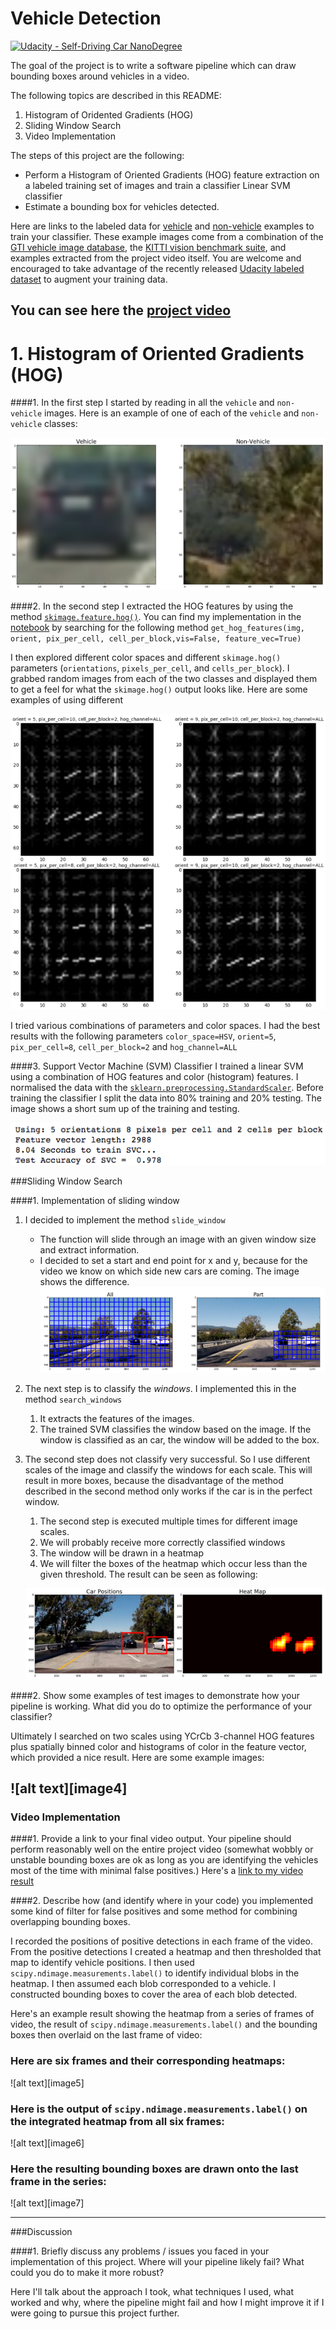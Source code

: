 # Vehicle Detection
[![Udacity - Self-Driving Car NanoDegree](https://s3.amazonaws.com/udacity-sdc/github/shield-carnd.svg)](http://www.udacity.com/drive)


The goal of the project is to write a software pipeline which can draw bounding boxes around vehicles in a video. 


The following topics are described in this README:

1. Histogram of Oridented Gradients (HOG)
2. Sliding Window Search
3. Video Implementation 

The steps of this project are the following:

* Perform a Histogram of Oriented Gradients (HOG) feature extraction on a labeled training set of images and train a classifier Linear SVM classifier
* Estimate a bounding box for vehicles detected.

Here are links to the labeled data for [vehicle](https://s3.amazonaws.com/udacity-sdc/Vehicle_Tracking/vehicles.zip) and [non-vehicle](https://s3.amazonaws.com/udacity-sdc/Vehicle_Tracking/non-vehicles.zip) examples to train your classifier.  These example images come from a combination of the [GTI vehicle image database](http://www.gti.ssr.upm.es/data/Vehicle_database.html), the [KITTI vision benchmark suite](http://www.cvlibs.net/datasets/kitti/), and examples extracted from the project video itself.   You are welcome and encouraged to take advantage of the recently released [Udacity labeled dataset](https://github.com/udacity/self-driving-car/tree/master/annotations) to augment your training data.  

You can see here the [project video](https://youtu.be/9jJKFtFYVJI)
---


# 1. Histogram of Oriented Gradients (HOG)

####1. In the first step I started by reading in all the `vehicle` and `non-vehicle` images.  Here is an example of one of each of the `vehicle` and `non-vehicle` classes:

![Vehicle and Non-Vehicle](report/1_vehicle_no_vehicle.png)


####2. In the second step I extracted the HOG features by using the method [`skimage.feature.hog()`](http://scikit-image.org/docs/dev/api/skimage.feature.html#skimage.feature.hog). You can find my implementation in the [notebook](P5-vehicle-detection.ipynb) by searching for the following method `get_hog_features(img, orient, pix_per_cell, cell_per_block,vis=False, feature_vec=True)`


I then explored different color spaces and different `skimage.hog()` parameters (`orientations`, `pixels_per_cell`, and `cells_per_block`).  I grabbed random images from each of the two classes and displayed them to get a feel for what the `skimage.hog()` output looks like. Here are some examples of using different 

![Vehicle and Non-Vehicle](report/2_different_hog.png)


I tried various combinations of parameters and color spaces. I had the best results with the following parameters `color_space=HSV`,
`orient=5`, `pix_per_cell=8`, `cell_per_block=2` and `hog_channel=ALL`

####3. Support Vector Machine (SVM) Classifier
I trained a linear SVM using a combination of HOG features and color (histogram) features. I normalised the data with the [`sklearn.preprocessing.StandardScaler`](http://scikit-learn.org/stable/modules/generated/sklearn.preprocessing.StandardScaler.html). Before training the classifier I split the data into 80% training and 20% testing. The image shows a short sum up of the training and testing.

![Vehicle and Non-Vehicle](report/3_svm_sum.png)


###Sliding Window Search

####1. Implementation of sliding window

1. I decided to implement the method  `slide_window`
    * The function will slide through an image with an given window size and extract information. 
    * I decided to set a start and end point for x and y, because for the video we know on which side new cars are coming. The image shows the difference.
    ![Sliding Window Difference](report/4_sliding_window.png)

2. The next step is to classify the *windows*. I implemented this in the method `search_windows`
    1. It extracts the features of the images.
    2. The trained SVM classifies the window based on the image. If the window is classified as an car, the window will be added to the box.
    
3. The second step does not classify very successful. So I use different scales of the image and classify the windows for each scale. This will result in more boxes, because the disadvantage of the method described in the second method only works if the car is in the perfect window.
    1. The second step is executed multiple times for different image scales. 
    2. We will probably receive more correctly classified windows
    3. The window will be drawn in a heatmap
    4. We will filter the boxes of the heatmap which occur less than the given threshold. The result can be seen as following:

    ![Sliding Window difference](report/5_heat_map.png)

####2. Show some examples of test images to demonstrate how your pipeline is working.  What did you do to optimize the performance of your classifier?

Ultimately I searched on two scales using YCrCb 3-channel HOG features plus spatially binned color and histograms of color in the feature vector, which provided a nice result.  Here are some example images:

![alt text][image4]
---

### Video Implementation

####1. Provide a link to your final video output.  Your pipeline should perform reasonably well on the entire project video (somewhat wobbly or unstable bounding boxes are ok as long as you are identifying the vehicles most of the time with minimal false positives.)
Here's a [link to my video result](./project_video.mp4)


####2. Describe how (and identify where in your code) you implemented some kind of filter for false positives and some method for combining overlapping bounding boxes.

I recorded the positions of positive detections in each frame of the video.  From the positive detections I created a heatmap and then thresholded that map to identify vehicle positions.  I then used `scipy.ndimage.measurements.label()` to identify individual blobs in the heatmap.  I then assumed each blob corresponded to a vehicle.  I constructed bounding boxes to cover the area of each blob detected.  

Here's an example result showing the heatmap from a series of frames of video, the result of `scipy.ndimage.measurements.label()` and the bounding boxes then overlaid on the last frame of video:

### Here are six frames and their corresponding heatmaps:

![alt text][image5]

### Here is the output of `scipy.ndimage.measurements.label()` on the integrated heatmap from all six frames:
![alt text][image6]

### Here the resulting bounding boxes are drawn onto the last frame in the series:
![alt text][image7]



---

###Discussion

####1. Briefly discuss any problems / issues you faced in your implementation of this project.  Where will your pipeline likely fail?  What could you do to make it more robust?

Here I'll talk about the approach I took, what techniques I used, what worked and why, where the pipeline might fail and how I might improve it if I were going to pursue this project further.  


